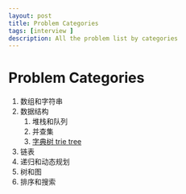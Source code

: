 ```yaml
---
layout: post
title: Problem Categories
tags: [interview ]
description: All the problem list by categories
---
```


# Problem Categories 
1. 数组和字符串
2. 数据结构
    1. 堆栈和队列
    2. 并查集
    3. [字典树 trie tree](http://uscoder.com/data-structure-trie-tree.html)
3. 链表
4. 递归和动态规划
5. 树和图
6. 排序和搜索



